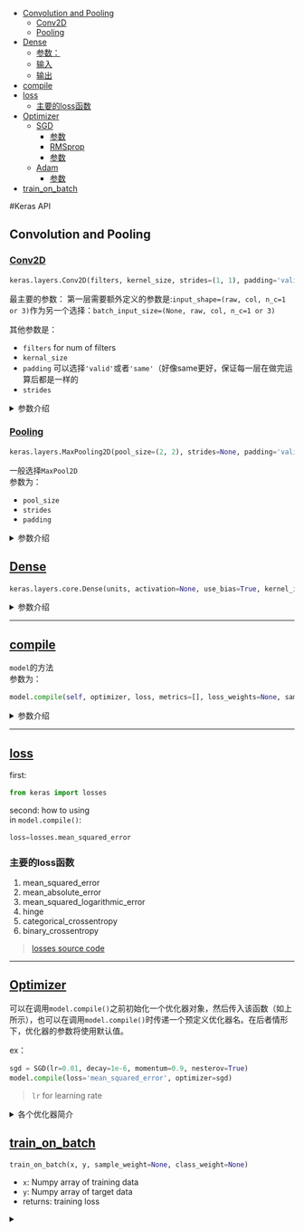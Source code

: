 - [Convolution and Pooling](#convolution-and-pooling)
  - [Conv2D](#conv2d)
  - [Pooling](#pooling)
- [Dense](#dense)
  - [参数：](#%e5%8f%82%e6%95%b0)
  - [输入](#%e8%be%93%e5%85%a5)
  - [输出](#%e8%be%93%e5%87%ba)
- [compile](#compile)
- [loss](#loss)
  - [主要的loss函数](#%e4%b8%bb%e8%a6%81%e7%9a%84loss%e5%87%bd%e6%95%b0)
- [Optimizer](#optimizer)
    - [SGD](#sgd)
      - [参数](#%e5%8f%82%e6%95%b0)
      - [RMSprop](#rmsprop)
      - [参数](#%e5%8f%82%e6%95%b0-1)
    - [Adam](#adam)
      - [参数](#%e5%8f%82%e6%95%b0-2)
- [train_on_batch](#trainonbatch)

#Keras API
## Convolution and Pooling
### [Conv2D](https://keras.io/layers/convolutional/#Conv2D)
```python
keras.layers.Conv2D(filters, kernel_size, strides=(1, 1), padding='valid', data_format=None, dilation_rate=(1, 1), activation=None, use_bias=True, kernel_initializer='glorot_uniform', bias_initializer='zeros', kernel_regularizer=None, bias_regularizer=None, activity_regularizer=None, kernel_constraint=None, bias_constraint=None)
```
最主要的参数：
第一层需要额外定义的参数是:`input_shape=(raw, col, n_c=1 or 3)`作为另一个选择：`batch_input_size=(None, raw, col, n_c=1 or 3)`

其他参数是：   
- `filters` for num of filters   
- `kernal_size`    
- `padding` 可以选择`'valid'`或者`'same'`（好像same更好，保证每一层在做完运算后都是一样的   
- `strides`


<details>
<summary>参数介绍</summary>

![](2019-05-04-15-38-53.png)

</details>

### [Pooling](https://keras.io/layers/pooling/)

```py
keras.layers.MaxPooling2D(pool_size=(2, 2), strides=None, padding='valid', data_format=None)
```

一般选择`MaxPool2D`   
参数为：   
- `pool_size` 
- `strides`
- `padding`

<details>
<summary>参数介绍</summary>

![](2019-05-04-15-50-05.png)

</details>

## [Dense](https://keras-cn.readthedocs.io/en/latest/layers/core_layer/#dense)
```python
keras.layers.core.Dense(units, activation=None, use_bias=True, kernel_initializer='glorot_uniform', bias_initializer='zeros', kernel_regularizer=None, bias_regularizer=None, activity_regularizer=None, kernel_constraint=None, bias_constraint=None)
```

<details>
<summary>参数介绍</summary>
Dense就是常用的全连接层，所实现的运算是```output = activation(dot(input, kernel)+bias)```。其中```activation```是逐元素计算的激活函数，```kernel```是本层的权值矩阵，```bias```为偏置向量，只有当```use_bias=True```才会添加。

如果本层的输入数据的维度大于2，则会先被压为与```kernel```相匹配的大小。

这里是一个使用示例：

```python
# as first layer in a sequential model:
# as first layer in a sequential model:
model = Sequential()
model.add(Dense(32, input_shape=(16,)))
# now the model will take as input arrays of shape (*, 16)
# and output arrays of shape (*, 32)

# after the first layer, you don't need to specify
# the size of the input anymore:
model.add(Dense(32))
```

### 参数：

* units：大于0的整数，代表该层的输出维度。

* activation：激活函数，为预定义的激活函数名（参考[激活函数](../other/activations)），或逐元素（element-wise）的Theano函数。如果不指定该参数，将不会使用任何激活函数（即使用线性激活函数：a(x)=x）

* use_bias: 布尔值，是否使用偏置项

* kernel_initializer：权值初始化方法，为预定义初始化方法名的字符串，或用于初始化权重的初始化器。参考[initializers](../other/initializations)

* bias_initializer：偏置向量初始化方法，为预定义初始化方法名的字符串，或用于初始化偏置向量的初始化器。参考[initializers](../other/initializations)

* kernel_regularizer：施加在权重上的正则项，为[Regularizer](../other/regularizers)对象

* bias_regularizer：施加在偏置向量上的正则项，为[Regularizer](../other/regularizers)对象

* activity_regularizer：施加在输出上的正则项，为[Regularizer](../other/regularizers)对象

* kernel_constraints：施加在权重上的约束项，为[Constraints](../other/constraints)对象

* bias_constraints：施加在偏置上的约束项，为[Constraints](../other/constraints)对象


### 输入

形如(batch_size, ..., input_dim)的nD张量，最常见的情况为(batch_size, input_dim)的2D张量

### 输出

形如(batch_size, ..., units)的nD张量，最常见的情况为(batch_size, units)的2D张量

</details>

---

## [compile](https://keras-cn.readthedocs.io/en/latest/legacy/models/model/#compile)
`model`的方法   
参数为：
```python
model.compile(self, optimizer, loss, metrics=[], loss_weights=None, sample_weight_mode=None)
```

<details>
<summary>参数介绍</summary>
本函数编译模型以供训练，参数有

* optimizer：优化器，为预定义优化器名或优化器对象，参考[<font color='#FF0000'>优化器</font>](../other/optimizers.md)

* loss：目标函数，为预定义损失函数名或一个目标函数，参考[<font color='#FF0000'>目标函数</font>](../other/objectives.md)

* metrics：列表，包含评估模型在训练和测试时的性能的指标，典型用法是```metrics=['accuracy']```如果要在多输出模型中为不同的输出指定不同的指标，可像该参数传递一个字典，例如```metrics={'ouput_a': 'accuracy'}```

* sample_weight_mode：如果你需要按时间步为样本赋权（2D权矩阵），将该值设为“temporal”。默认为“None”，代表按样本赋权（1D权）。如果模型有多个输出，可以向该参数传入指定sample_weight_mode的字典或列表。在下面```fit```函数的解释中有相关的参考内容。

* kwargs：使用TensorFlow作为后端请忽略该参数，若使用Theano作为后端，kwargs的值将会传递给 K.function

【Tips】如果你只是载入模型并利用其predict，可以不用进行compile。在Keras中，compile主要完成损失函数和优化器的一些配置，是为训练服务的。predict会在内部进行符号函数的编译工作（通过调用_make_predict_function生成函数）
</details>

---
## [loss](https://keras.io/losses/)

first:

```python
from keras import losses
```

second: how to using   
in `model.compile()`:   
```python
loss=losses.mean_squared_error
```

### 主要的loss函数
1. mean_squared_error
2. mean_absolute_error
3. mean_squared_logarithmic_error
4. hinge
5. categorical_crossentropy
6. binary_crossentropy
   
> [losses source code](https://github.com/keras-team/keras/blob/master/keras/losses.py)

---
## [Optimizer](https://keras-cn.readthedocs.io/en/latest/legacy/other/optimizers)

可以在调用```model.compile()```之前初始化一个优化器对象，然后传入该函数（如上所示），也可以在调用```model.compile()```时传递一个预定义优化器名。在后者情形下，优化器的参数将使用默认值。

ex：

```python
sgd = SGD(lr=0.01, decay=1e-6, momentum=0.9, nesterov=True)
model.compile(loss='mean_squared_error', optimizer=sgd)
```

> `lr` for learning rate

<details>
<summary>各个优化器简介</summary>

#### SGD
```python
keras.optimizers.SGD(lr=0.01, momentum=0.0, decay=0.0, nesterov=False)
```
随机梯度下降法，支持动量参数，支持学习衰减率，支持Nesterov动量

##### 参数

* lr：大于0的浮点数，学习率

* momentum：大于0的浮点数，动量参数

* decay：大于0的浮点数，每次更新后的学习率衰减值

* nesterov：布尔值，确定是否使用Nesterov动量

***

##### RMSprop
```python
keras.optimizers.RMSprop(lr=0.001, rho=0.9, epsilon=1e-06)
```
除学习率可调整外，建议保持优化器的其他默认参数不变

该优化器通常是面对递归神经网络时的一个良好选择

##### 参数

* lr：大于0的浮点数，学习率

* rho：大于0的浮点数

* epsilon：大于0的小浮点数，防止除0错误

***

#### Adam
```python
keras.optimizers.Adam(lr=0.001, beta_1=0.9, beta_2=0.999, epsilon=1e-08)
```

该优化器的默认值来源于参考文献

##### 参数

* lr：大于0的浮点数，学习率

* beta_1/beta_2：浮点数， 0<beta<1，通常很接近1

* epsilon：大于0的小浮点数，防止除0错误

</details>

## [train_on_batch](https://keras.io/models/model/#train_on_batch)
```py
train_on_batch(x, y, sample_weight=None, class_weight=None)
```
- `x`: Numpy array of training data
- `y`: Numpy array of target data
- returns: training loss

<details>
<summary></summary>

![](2019-05-04-16-19-33.png)

</details>